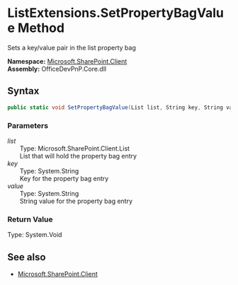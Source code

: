 # ListExtensions.SetPropertyBagValue Method  
Sets a key/value pair in the list property bag  

**Namespace:** [Microsoft.SharePoint.Client](Microsoft.SharePoint.Client.md)  
**Assembly:** OfficeDevPnP.Core.dll  
## Syntax
```C#
public static void SetPropertyBagValue(List list, String key, String value)
```
### Parameters
*list*  
&emsp;&emsp;Type: Microsoft.SharePoint.Client.List  
&emsp;&emsp;List that will hold the property bag entry  
*key*  
&emsp;&emsp;Type: System.String  
&emsp;&emsp;Key for the property bag entry  
*value*  
&emsp;&emsp;Type: System.String  
&emsp;&emsp;String value for the property bag entry  
### Return Value
Type: System.Void  

## See also
- [Microsoft.SharePoint.Client](Microsoft.SharePoint.Client.md)
